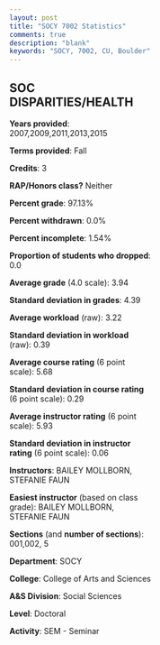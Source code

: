 ```yaml
---
layout: post
title: "SOCY 7002 Statistics"
comments: true
description: "blank"
keywords: "SOCY, 7002, CU, Boulder"
--- 
```

<head>
<script src="https://ajax.googleapis.com/ajax/libs/jquery/2.1.3/jquery.min.js"></script>
<script src="https://dl.dropboxusercontent.com/s/pc42nxpaw1ea4o9/highcharts.js?dl=0"></script>
<!-- <script src="../assets/js/highcharts.js"></script> -->
<style type="text/css">@font-face {
	font-family: "Bebas Neue";
	src: url(https://www.filehosting.org/file/details/544349/BebasNeue%20Regular.otf) format("opentype");
	}
	h1.Bebas { 
		font-family: "Bebas Neue", Verdana, Tahoma;
	}
</style>
</head>
<body>
	<div id="container" style="float: right; width: 45%; height: 88%; margin-left: 2.5%; margin-right: 2.5%;"></div>
	<script language="JavaScript">
		$(document).ready(function() {
		var chart = {type: 'column'};
		var title = {text: 'Grade Distribution'};
		var xAxis = {categories: ['A','B','C','D','F'],crosshair: true};
		var yAxis = {min: 0,title: {text: 'Percentage'}};
		var tooltip = {headerFormat: '<center><b><span style="font-size:20px">{point.key}</span></b></center>',
		               pointFormat: '<td style="padding:0"><b>{point.y:.1f}%</b></td>',
		               footerFormat: '</table>',shared: true,useHTML: true};
		var plotOptions = {column: {pointPadding: 0.0,borderWidth: 0}};  
		var credits = {enabled: false};var series= [{name: 'Percent',data: [98.36,1.64,0.0,0.0,0.0,]}];
		var json = {};
		json.chart = chart;
		json.title = title;
		json.tooltip = tooltip;
		json.xAxis = xAxis;
		json.yAxis = yAxis;  
		json.series = series;
		json.plotOptions = plotOptions;  
		json.credits = credits;
		$('#container').highcharts(json);
	});
	</script>
</body>
			   
## SOC DISPARITIES/HEALTH

**Years provided**: 2007,2009,2011,2013,2015

**Terms provided**: Fall

**Credits**: 3

**RAP/Honors class?** Neither

**Percent grade**: 97.13%

**Percent withdrawn**: 0.0%

**Percent incomplete**: 1.54%

**Proportion of students who dropped**: 0.0

**Average grade** (4.0 scale): 3.94

**Standard deviation in grades**: 4.39

**Average workload** (raw): 3.22

**Standard deviation in workload** (raw): 0.39

**Average course rating** (6 point scale): 5.68

**Standard deviation in course rating** (6 point scale): 0.29

**Average instructor rating** (6 point scale): 5.93

**Standard deviation in instructor rating** (6 point scale): 0.06

**Instructors**: BAILEY MOLLBORN, STEFANIE FAUN

**Easiest instructor** (based on class grade): BAILEY MOLLBORN, STEFANIE FAUN

**Sections** (and **number of sections**): 001,002, 5

**Department**: SOCY

**College**: College of Arts and Sciences

**A&S Division**: Social Sciences

**Level**: Doctoral

**Activity**: SEM - Seminar